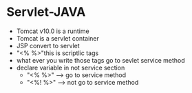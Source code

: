 # Servlet-JAVA
<ul>
<li>Tomcat v10.0 is a runtime</li>
<li>Tomcat is a servlet container</li>
<li>JSP convert to servlet</li>
<li>"<% %>"this is scriptlic tags</li>
<li>what ever you write those tags go to sevlet service method</li>
<li>declare variable in not service section
  <ul>
   <li>"<% %>" --> go to service method</li>
   <li>"<%! %>" --> not go to service method</li>
  </ul>
</li>
</ul>
